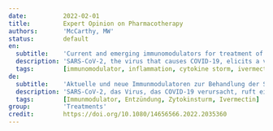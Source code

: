 ```yaml
---
date:          2022-02-01
title:         Expert Opinion on Pharmacotherapy
authors:       'McCarthy, MW'
status:        default
en:
  subtitle:    'Current and emerging immunomodulators for treatment of SARS-CoV2 infection (COVID-19)'
  description: 'SARS-CoV-2, the virus that causes COVID-19, elicits a variety of host responses ranging from asymptomatic or mild illness in most people, to severe disease and critical illness in a subset of patients with systemic inflammation and hypoxemic respiratory failure. Heterogeneous clinical presentations are often driven by disparate responses of the host immune system, with severe disease associated with aberrant interferon signaling or cytokine storm syndrome. This manuscript examines current therapeutic approaches, including the use of immunomodulators such as corticosteroids, interleukin inhibitors, kinase inhibitors, fluvoxamine, and ivermectin, and also explores the ways that these therapies and others may be used to treat COVID-19 in the future. Modulation of the immune response has become a mainstay of treatment of COVID-19, although the optimal mechanism has not yet been defined and there is considerable controversy regarding clinical management. As time progresses, the therapeutic approach to COVID-19 will undoubtedly change, particularly as we learn more about the pathophysiology of SARS-CoV-2 infection.'
  tags:        [immunomodulator, inflammation, cytokine storm, ivermectin]
de:
  subtitle:    'Aktuelle und neue Immunmodulatoren zur Behandlung der SARS-CoV2-Infektion (COVID-19)'
  description: 'SARS-CoV-2, das Virus, das COVID-19 verursacht, ruft eine Vielzahl von Wirtsreaktionen hervor, die von asymptomatischen oder leichten Erkrankungen bei den meisten Menschen bis hin zu schweren Erkrankungen und kritischen Zuständen bei einer Untergruppe von Patienten mit systemischer Entzündung und hypoxämischem Atemversagen reichen. Die heterogenen klinischen Präsentationen werden oft durch unterschiedliche Reaktionen des Wirtsimmunsystems verursacht, wobei schwere Erkrankungen mit einer aberranten Interferon-Signalisierung oder einem Zytokinsturm-Syndrom einhergehen. In diesem Manuskript werden aktuelle therapeutische Ansätze untersucht, darunter der Einsatz von Immunmodulatoren wie Kortikosteroiden, Interleukin-Inhibitoren, Kinase-Inhibitoren, Fluvoxamin und Ivermectin, und es wird untersucht, wie diese und andere Therapien in Zukunft zur Behandlung von COVID-19 eingesetzt werden könnten. Die Modulation der Immunreaktion ist zu einem Hauptpfeiler der Behandlung von COVID-19 geworden, obwohl der optimale Mechanismus noch nicht definiert ist und es erhebliche Kontroversen über die klinische Behandlung gibt. Im Laufe der Zeit wird sich der therapeutische Ansatz für COVID-19 zweifellos ändern, insbesondere wenn wir mehr über die Pathophysiologie der SARS-CoV-2-Infektion erfahren.' 
  tags:        [Immunmodulator, Entzündung, Zytokinsturm, Ivermectin]
group:         'Treatments'
credit:        https://doi.org/10.1080/14656566.2022.2035360
---
```

